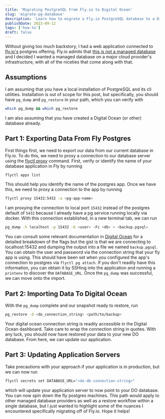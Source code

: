 ```yaml
---
title: 'Migrating PostgreSQL From Fly.io to Digital Ocean'
slug: 'migrate-pg-database'
description: 'Learn how to migrate a Fly.io PostgreSQL database to a Digital Ocean PostgreSQL Managed Database.'
publishDate: 2023-09-12
tags: ['how-to']
draft: false
---
```


Without giving too much backstory, I had a web application connected to [fly.io's](https://fly.io/) postgres offering. Fly.io admits that [this is not a managed database](https://fly.io/docs/postgres/getting-started/what-you-should-know/) and I decided I wanted a managed database on a major cloud provider's infrastructure, with all of the niceties that come along with that.

## Assumptions
I am assuming that you have a local installation of PostgreSQL and its cli utilities. Installation is out of scope for this post, but specifically, you should have `pg_dump` and `pg_restore` in your path, which you can verify with 
```bash 
which pg_dump && which pg_restore
```
I am also assuming that you have created a Digital Ocean (or other) database already.

## Part 1: Exporting Data From Fly Postgres
First things first, we need to export our data from our current database in Fly.io. To do this, we need to proxy a connection to our database server using the [flyctl proxy](https://fly.io/docs/flyctl/proxy/) command. First, verify or identify the name of your database application in Fly by running
```bash
flyctl apps list
```
This should help you identify the name of the postgres app. Once we have this, we need to proxy a connection to the app by running
```bash
flyctl proxy 15432:5432 -a <pg-app-name>
```
I am proxying the connection to local port `15432` instead of the postgres default of `5432` because I already have a pg service running locally via docker. With this connection established, in a new terminal tab, we can run
```bash
pg_dump -h localhost -p 15432 -U <user> -Fc <db> > <backup.pgsql>
```
You can consult some relevant documentation in [Digital Ocean](https://docs.digitalocean.com/products/databases/postgresql/how-to/import-databases/) for a detailed breakdown of the flags but the gist is that we are connecting to localhost:15432 and dumping the output into a file we named `backup.pgsql`. You can obtain the user and password via the connection string that your fly app is using. This should have been set when you configured the app's connection to postgres via `flyctl pg attach`. If you don't readily have this information, you can obtain it by SSHing into the application and running a `printenv` to discover the `DATABASE_URL`. Once the `pg_dump` was successful, we can move onto the import.

## Part 2: Importing Data To Digital Ocean
With the `pg_dump` complete and our snapshot ready to restore, run
```bash
pg_restore -d <do_connection_string> <path/to/backup>
```
Your digital ocean connection string is readily accessible in the Digital Ocean dashboard. Take care to wrap the connection string in quotes. With any luck, you should now have restored your data to your new DO database. From here, we can update our application.

## Part 3: Updating Application Servers
Take precautions with your approach if your application is in production, but we can now run
```bash
flyctl secrets set DATABASE_URL="<do-db-connection-string>"
```
which will update your application server to now point to your DO database. You can now spin down the fly postgres machines. This path would apply to other managed database providers as well as a restore workflow within a single database, but I just wanted to highlight some of the nuances I encountered specifically migrating off of Fly.io. Hope it helps!